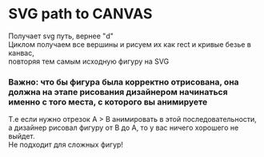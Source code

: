 # SVG path to CANVAS
Получает svg путь, вернее "d"
<br>
Циклом получаем все вершины и рисуем их как rect и кривые безье в канвас, 
<br>
повторяя тем самым исходную фигуру на SVG

### Важно: что бы фигура была корректно отрисована, она должна на этапе рисования дизайнером начинаться именно с того места, с которого вы анимируете
Т.е если нужно отрезок A > B анимировать в этой последовательности, 
<br>а дизайнер рисовал фигуру от B до A, то у вас ничего хорошего не выйдет.
<br>Не подходит для сложных фигур!
